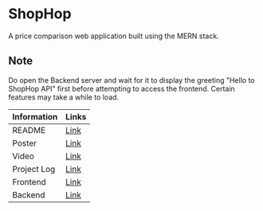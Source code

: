 # ShopHop
A price comparison web application built using the MERN stack.

## Note
Do open the Backend server and wait for it to display the greeting "Hello to ShopHop API" first before attempting to access the
frontend. Certain features may take a while to load.


| Information | Links|
| --- | --- |
| README | [Link](https://docs.google.com/document/d/1H7JOCpQ5OAtGrIciA-CQJ8qwRTSO9jOImZdv7CpbRWc/edit?usp=sharing)|
| Poster | [Link](https://drive.google.com/file/d/1tC7H1pMi3B6YpBSMSBBeISvIzBRzZWgb/view?usp=sharing) |
| Video | [Link](https://youtu.be/2S7ypJP8-Hc) |
| Project Log | [Link](https://docs.google.com/document/d/1QkehlFau_v0ky4fq87W9xUBDP3JLt0vYWGQWe4XM6pY/edit?usp=sharing) |
| Frontend | [Link](https://shophop-orbital.netlify.app) |
| Backend | [Link](https://shophopserver.herokuapp.com) |
